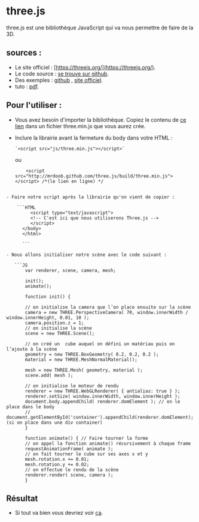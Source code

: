# three.js

three.js est une bibliothèque JavaScript qui va nous permettre de faire de la 3D. 

## sources :

 - Le site officiel : [https://threejs.org/](https://threejs.org/).
 - Le code source : [se trouve sur github](https://github.com/mrdoob/three.js/).
 - Des exemples : [github](https://github.com/mrdoob/three.js/tree/dev/examples) , [site officiel](https://threejs.org/examples/).
- tuto : [pdf](http://lsc.univ-evry.fr/~didier/home/lib/exe/fetch.php?media=cours:ig:threejs.pdf).

## Pour l'utiliser : 

- Vous avez besoin d'importer la bibliothèque. Copiez le contenu de [ce lien](https://threejs.org/build/three.min.js) dans un fichier three.min.js que vous aurez crée. 

- Inclure la librairie avant la fermeture du body dans votre HTML :

      `<script src="js/three.min.js"></script>`
  ou 

  ```JS
      <script src="http://mrdoob.github.com/three.js/build/three.min.js"></script> /*(le lien en ligne) */

```

- Faire notre script après la librairie qu'on vient de copier :

    ```HTML
         <script type="text/javascript">
         <!-- C'est ici que nous utiliserons Three.js -->
         </script>
      </body>
      </html>

      ```
      
- Nous allons initialiser notre scène avec le code suivant :

   ```JS
       var renderer, scene, camera, mesh;

       init();
       animate();

       function init() {

       // on initialise la camera que l’on place ensuite sur la scène
       camera = new THREE.PerspectiveCamera( 70, window.innerWidth / window.innerHeight, 0.01, 10 );
       camera.position.z = 1;
       // on initialise la scène
       scene = new THREE.Scene();

       // on créé un  cube auquel on défini un matériau puis on l’ajoute à la scène 
       geometry = new THREE.BoxGeometry( 0.2, 0.2, 0.2 );
       material = new THREE.MeshNormalMaterial();

       mesh = new THREE.Mesh( geometry, material );
       scene.add( mesh );

       // on initialise le moteur de rendu
       renderer = new THREE.WebGLRenderer( { antialias: true } );
       renderer.setSize( window.innerWidth, window.innerHeight );
       document.body.appendChild( renderer.domElement ); // on le place dans le body
       //   document.getElementById('container').appendChild(renderer.domElement); (si on place dans une div container)
       }

       function animate() { // Faire tourner la forme
       // on appel la fonction animate() récursivement à chaque frame
       requestAnimationFrame( animate );
       // on fait tourner le cube sur ses axes x et y
       mesh.rotation.x += 0.01;
       mesh.rotation.y += 0.02;
       // on effectue le rendu de la scène
       renderer.render( scene, camera );
       }
```

## Résultat 

- Si tout va bien vous devriez voir [ça](https://jsfiddle.net/f2Lommf5/). 
